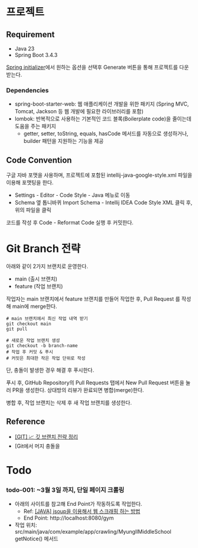 # 프로젝트 

## Requirement

- Java 23
- Spring Boot 3.4.3

[Spring initializer](https://start.spring.io)에서 원하는 옵션을 선택후 Generate 버튼을 통해 프로젝트를 다운 받는다.

### Dependencies

- spring-boot-starter-web: 웹 애플리케이션 개발을 위한 패키지 (Spring MVC, Tomcat, Jackson 등 웹 개발에 필요한 라이브러리를 포함)
- lombok: 반복적으로 사용하는 기본적인 코드 블록(Boilerplate code)을 줄이는데 도움을 주는 패키지
    - getter, setter, toString, equals, hasCode 메서드를 자동으로 생성하거나, builder 패턴을 지원하는 기능을 제공

## Code Convention

구글 자바 포맷을 사용하며, 프로젝트에 포함된 intellij-java-google-style.xml 파일을 이용해 포맷팅을 한다.

- Settings - Editor - Code Style - Java 메뉴로 이동
- Schema 옆 톱니바퀴 Import Schema - Intellij IDEA Code Style XML 클릭 후, 위의 파일을 클릭

코드를 작성 후 Code - Reformat Code 실행 후 커밋한다.


# Git Branch 전략

아래와 같이 2가지 브랜치로 운영한다.

- main (출시 브랜치)
- feature (작업 브랜치)

작업자는 main 브랜치에서 feature 브랜치를 만들어 작업한 후, Pull Request 를 작성해 main에 merge한다.

```shell
# main 브랜치에서 최신 작업 내역 받기
git checkout main
git pull

# 새로운 작업 브랜치 생성 
git checkout -b branch-name
# 작업 후 커밋 & 푸시
# 커밋은 최대한 작은 작업 단위로 작성
```

단, 충돌이 발생한 경우 해결 후 푸시한다.

푸시 후, GitHub Repository의 Pull Requests 탭에서 New Pull Request 버튼을 눌러 PR을 생성한다.
상대방의 리뷰가 완료되면 병합(merge)한다.

병합 후, 작업 브랜치는 삭제 후 새 작업 브랜치를 생성한다.

## Reference

- [[GIT] 📈 깃 브랜치 전략 정리](https://inpa.tistory.com/entry/GIT-⚡%EF%B8%8F-github-flow-git-flow-📈-브랜치-전략#)
- [Git에서 머지 충돌을


# Todo

### todo-001: ~3월 3일 까지, 단일 페이지 크롤링
- 아래의 사이트를 참고해 End Point가 작동하도록 작업한다.
    - Ref: [[JAVA] jsoup을 이용해서 웹 스크래핑 하는 방법](https://hyeonju0121.tistory.com/73)
    - End Point: http://localhost:8080/gym
- 작업 위치: src/main/java/com/example/app/crawling/MyungIlMiddleSchool getNotice() 메서드

